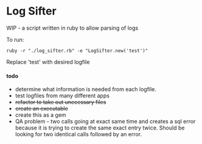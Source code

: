 # Log Sifter

WIP - a script written in ruby to allow parsing of logs

To run:
```
ruby -r "./log_sifter.rb" -e "LogSifter.new('test')"
```

Replace 'test' with desired logfile

#### todo
* determine what information is needed from each logfile.
* test logfiles from many different apps
* ~~refactor to take out unecessary files~~
* ~~create an executable~~
* create this as a gem
* QA problem - two calls going at exact same time and creates a sql error because it is trying to create the same exact entry twice. Should be looking for two identical calls followed by an error.
